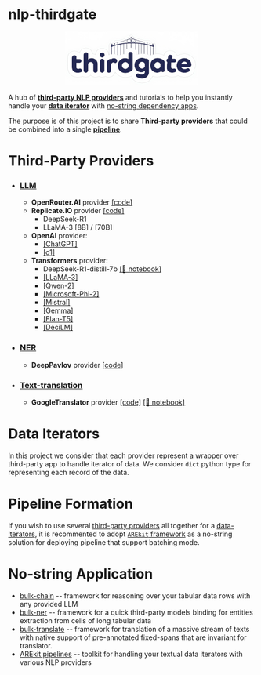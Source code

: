 # nlp-thirdgate

<p align="center">
    <img src="logo.png"/>
</p>

A hub of [**third-party NLP providers**](#third-party-providers) and tutorials to help you instantly handle your [**data iterator**](#data-iterators) with [no-string dependency apps](#no-string-apps).

The purpose is of this project is to share **Third-party providers** that could be combined into a single [**pipeline**](#pipeline-formation).

# Third-Party Providers

* ### [LLM](llm)
  * **OpenRouter.AI** provider [[code]](llm/open_router.py)
  * **Replicate.IO** provider [[code]](llm/replicate_104.py)
    * DeepSeek-R1
    * LLaMA-3 [8B] / [70B]  
  * **OpenAI** provider:
    * [[ChatGPT]](llm/openai_156.py)
    * [[o1]](llm/openai_o1.py)
  * **Transformers** provider:
    * DeepSeek-R1-distill-7b [[📙 notebook]](tutorials/llm_deep_seek_7b_distill_colab.ipynb)
    * [[LLaMA-3]](llm/transformers_llama.py)
    * [[Qwen-2]](llm/transformers_qwen2.py)
    * [[Microsoft-Phi-2]](llm/transformers_microsoft_phi_2.py)
    * [[Mistral]](llm/transformers_mistral.py)
    * [[Gemma]](llm/transformers_gemma.py)
    * [[Flan-T5]](llm/transformers_flan_t5.py)
    * [[DeciLM]](llm/transformers_decilm.py)
* ### [NER](ner)
    * **DeepPavlov** provider [[code]](ner/dp_130.py)
* ### [Text-translation](text-translation)
    * **GoogleTranslator** provider [[code]](text-translation/googletrans_310a.py) [[📙 notebook]](tutorials/translate_texts_with_spans_via_googletrans.ipynb)


# Data Iterators

In this project we consider that each provider represent a wrapper over third-party app to handle iterator of data.
We consider `dict` python type for representing each record of the data.

# Pipeline Formation

If you wish to use several [third-party providers](#third-party-providers) all together for a 
[data-iterators](#data-iterators), it is recommented to adopt [`AREkit` framework](https://github.com/nicolay-r/AREkit) as a no-string solution for deploying pipeline that support batching mode.

# No-string Application

* [bulk-chain](https://github.com/nicolay-r/bulk-chain) -- framework for reasoning over your tabular data rows with any provided LLM
* [bulk-ner](https://github.com/nicolay-r/bulk-ner) -- framework for a quick third-party models binding for entities extraction from cells of long tabular data
* [bulk-translate](https://github.com/nicolay-r/bulk-translate) --  framework for translation of a massive stream of texts with native support of pre-annotated fixed-spans that are invariant for translator.
* [AREkit pipelines](https://github.com/nicolay-r/AREkit) -- toolkit for handling your textual data iterators with various NLP providers
